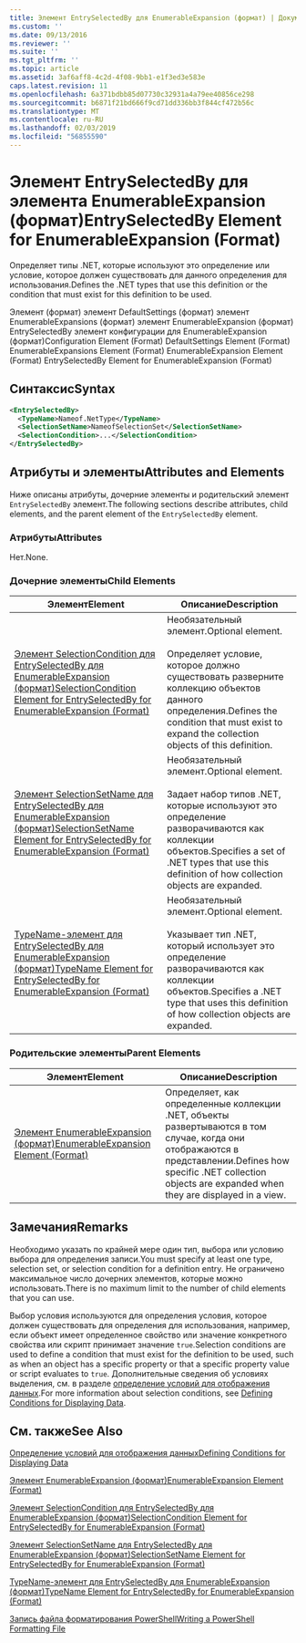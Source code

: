 ```yaml
---
title: Элемент EntrySelectedBy для EnumerableExpansion (формат) | Документация Майкрософт
ms.custom: ''
ms.date: 09/13/2016
ms.reviewer: ''
ms.suite: ''
ms.tgt_pltfrm: ''
ms.topic: article
ms.assetid: 3af6aff8-4c2d-4f08-9bb1-e1f3ed3e583e
caps.latest.revision: 11
ms.openlocfilehash: 6a371bdbb85d07730c32931a4a79ee40856ce298
ms.sourcegitcommit: b6871f21bd666f9cd71dd336bb3f844cf472b56c
ms.translationtype: MT
ms.contentlocale: ru-RU
ms.lasthandoff: 02/03/2019
ms.locfileid: "56855590"
---
```

# <a name="entryselectedby-element-for-enumerableexpansion-format"></a><span data-ttu-id="5a561-102">Элемент EntrySelectedBy для элемента EnumerableExpansion (формат)</span><span class="sxs-lookup"><span data-stu-id="5a561-102">EntrySelectedBy Element for EnumerableExpansion (Format)</span></span>

<span data-ttu-id="5a561-103">Определяет типы .NET, которые используют это определение или условие, которое должен существовать для данного определения для использования.</span><span class="sxs-lookup"><span data-stu-id="5a561-103">Defines the .NET types that use this definition or the condition that must exist for this definition to be used.</span></span>

<span data-ttu-id="5a561-104">Элемент (формат) элемент DefaultSettings (формат) элемент EnumerableExpansions (формат) элемент EnumerableExpansion (формат) EntrySelectedBy элемент конфигурации для EnumerableExpansion (формат)</span><span class="sxs-lookup"><span data-stu-id="5a561-104">Configuration Element (Format) DefaultSettings Element (Format) EnumerableExpansions Element (Format) EnumerableExpansion Element (Format) EntrySelectedBy Element for EnumerableExpansion (Format)</span></span>

## <a name="syntax"></a><span data-ttu-id="5a561-105">Синтаксис</span><span class="sxs-lookup"><span data-stu-id="5a561-105">Syntax</span></span>

```xml
<EntrySelectedBy>
  <TypeName>Nameof.NetType</TypeName>
  <SelectionSetName>NameofSelectionSet</SelectionSetName>
  <SelectionCondition>...</SelectionCondition>
</EntrySelectedBy>
```

## <a name="attributes-and-elements"></a><span data-ttu-id="5a561-106">Атрибуты и элементы</span><span class="sxs-lookup"><span data-stu-id="5a561-106">Attributes and Elements</span></span>

<span data-ttu-id="5a561-107">Ниже описаны атрибуты, дочерние элементы и родительский элемент `EntrySelectedBy` элемент.</span><span class="sxs-lookup"><span data-stu-id="5a561-107">The following sections describe attributes, child elements, and the parent element of the `EntrySelectedBy` element.</span></span>

### <a name="attributes"></a><span data-ttu-id="5a561-108">Атрибуты</span><span class="sxs-lookup"><span data-stu-id="5a561-108">Attributes</span></span>

<span data-ttu-id="5a561-109">Нет.</span><span class="sxs-lookup"><span data-stu-id="5a561-109">None.</span></span>

### <a name="child-elements"></a><span data-ttu-id="5a561-110">Дочерние элементы</span><span class="sxs-lookup"><span data-stu-id="5a561-110">Child Elements</span></span>

|<span data-ttu-id="5a561-111">Элемент</span><span class="sxs-lookup"><span data-stu-id="5a561-111">Element</span></span>|<span data-ttu-id="5a561-112">Описание</span><span class="sxs-lookup"><span data-stu-id="5a561-112">Description</span></span>|
|-------------|-----------------|
|[<span data-ttu-id="5a561-113">Элемент SelectionCondition для EntrySelectedBy для EnumerableExpansion (формат)</span><span class="sxs-lookup"><span data-stu-id="5a561-113">SelectionCondition Element for EntrySelectedBy for EnumerableExpansion (Format)</span></span>](./selectioncondition-element-for-entryselectedby-for-enumerableexpansion-format.md)|<span data-ttu-id="5a561-114">Необязательный элемент.</span><span class="sxs-lookup"><span data-stu-id="5a561-114">Optional element.</span></span><br /><br /> <span data-ttu-id="5a561-115">Определяет условие, которое должно существовать разверните коллекцию объектов данного определения.</span><span class="sxs-lookup"><span data-stu-id="5a561-115">Defines the condition that must exist to expand the collection objects of this definition.</span></span>|
|[<span data-ttu-id="5a561-116">Элемент SelectionSetName для EntrySelectedBy для EnumerableExpansion (формат)</span><span class="sxs-lookup"><span data-stu-id="5a561-116">SelectionSetName Element for EntrySelectedBy for EnumerableExpansion (Format)</span></span>](./selectionsetname-element-for-entryselectedby-for-enumerableexpansion-format.md)|<span data-ttu-id="5a561-117">Необязательный элемент.</span><span class="sxs-lookup"><span data-stu-id="5a561-117">Optional element.</span></span><br /><br /> <span data-ttu-id="5a561-118">Задает набор типов .NET, которые используют это определение разворачиваются как коллекции объектов.</span><span class="sxs-lookup"><span data-stu-id="5a561-118">Specifies a set of .NET types that use this definition of how collection objects are expanded.</span></span>|
|[<span data-ttu-id="5a561-119">TypeName-элемент для EntrySelectedBy для EnumerableExpansion (формат)</span><span class="sxs-lookup"><span data-stu-id="5a561-119">TypeName Element for EntrySelectedBy for EnumerableExpansion (Format)</span></span>](./typename-element-for-entryselectedby-for-enumerableexpansion-format.md)|<span data-ttu-id="5a561-120">Необязательный элемент.</span><span class="sxs-lookup"><span data-stu-id="5a561-120">Optional element.</span></span><br /><br /> <span data-ttu-id="5a561-121">Указывает тип .NET, который использует это определение разворачиваются как коллекции объектов.</span><span class="sxs-lookup"><span data-stu-id="5a561-121">Specifies a .NET type that uses this definition of how collection objects are expanded.</span></span>|

### <a name="parent-elements"></a><span data-ttu-id="5a561-122">Родительские элементы</span><span class="sxs-lookup"><span data-stu-id="5a561-122">Parent Elements</span></span>

|<span data-ttu-id="5a561-123">Элемент</span><span class="sxs-lookup"><span data-stu-id="5a561-123">Element</span></span>|<span data-ttu-id="5a561-124">Описание</span><span class="sxs-lookup"><span data-stu-id="5a561-124">Description</span></span>|
|-------------|-----------------|
|[<span data-ttu-id="5a561-125">Элемент EnumerableExpansion (формат)</span><span class="sxs-lookup"><span data-stu-id="5a561-125">EnumerableExpansion Element (Format)</span></span>](./enumerableexpansion-element-format.md)|<span data-ttu-id="5a561-126">Определяет, как определенные коллекции .NET, объекты развертываются в том случае, когда они отображаются в представлении.</span><span class="sxs-lookup"><span data-stu-id="5a561-126">Defines how specific .NET collection objects are expanded when they are displayed in a view.</span></span>|

## <a name="remarks"></a><span data-ttu-id="5a561-127">Замечания</span><span class="sxs-lookup"><span data-stu-id="5a561-127">Remarks</span></span>

<span data-ttu-id="5a561-128">Необходимо указать по крайней мере один тип, выбора или условию выбора для определения записи.</span><span class="sxs-lookup"><span data-stu-id="5a561-128">You must specify at least one type, selection set, or selection condition for a definition entry.</span></span> <span data-ttu-id="5a561-129">Не ограничено максимальное число дочерних элементов, которые можно использовать.</span><span class="sxs-lookup"><span data-stu-id="5a561-129">There is no maximum limit to the number of child elements that you can use.</span></span>

<span data-ttu-id="5a561-130">Выбор условия используются для определения условия, которое должен существовать для определения для использования, например, если объект имеет определенное свойство или значение конкретного свойства или скрипт принимает значение `true`.</span><span class="sxs-lookup"><span data-stu-id="5a561-130">Selection conditions are used to define a condition that must exist for the definition to be used, such as when an object has a specific property or that a specific property value or script evaluates to `true`.</span></span> <span data-ttu-id="5a561-131">Дополнительные сведения об условиях выделения, см. в разделе [определение условий для отображения данных](./defining-conditions-for-displaying-data.md).</span><span class="sxs-lookup"><span data-stu-id="5a561-131">For more information about selection conditions, see [Defining Conditions for Displaying Data](./defining-conditions-for-displaying-data.md).</span></span>

## <a name="see-also"></a><span data-ttu-id="5a561-132">См. также</span><span class="sxs-lookup"><span data-stu-id="5a561-132">See Also</span></span>

[<span data-ttu-id="5a561-133">Определение условий для отображения данных</span><span class="sxs-lookup"><span data-stu-id="5a561-133">Defining Conditions for Displaying Data</span></span>](./defining-conditions-for-displaying-data.md)

[<span data-ttu-id="5a561-134">Элемент EnumerableExpansion (формат)</span><span class="sxs-lookup"><span data-stu-id="5a561-134">EnumerableExpansion Element (Format)</span></span>](./enumerableexpansion-element-format.md)

[<span data-ttu-id="5a561-135">Элемент SelectionCondition для EntrySelectedBy для EnumerableExpansion (формат)</span><span class="sxs-lookup"><span data-stu-id="5a561-135">SelectionCondition Element for EntrySelectedBy for EnumerableExpansion (Format)</span></span>](./selectioncondition-element-for-entryselectedby-for-enumerableexpansion-format.md)

[<span data-ttu-id="5a561-136">Элемент SelectionSetName для EntrySelectedBy для EnumerableExpansion (формат)</span><span class="sxs-lookup"><span data-stu-id="5a561-136">SelectionSetName Element for EntrySelectedBy for EnumerableExpansion (Format)</span></span>](./selectionsetname-element-for-entryselectedby-for-enumerableexpansion-format.md)

[<span data-ttu-id="5a561-137">TypeName-элемент для EntrySelectedBy для EnumerableExpansion (формат)</span><span class="sxs-lookup"><span data-stu-id="5a561-137">TypeName Element for EntrySelectedBy for EnumerableExpansion (Format)</span></span>](./typename-element-for-entryselectedby-for-enumerableexpansion-format.md)

[<span data-ttu-id="5a561-138">Запись файла форматирования PowerShell</span><span class="sxs-lookup"><span data-stu-id="5a561-138">Writing a PowerShell Formatting File</span></span>](./writing-a-powershell-formatting-file.md)
